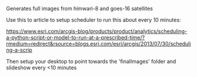 Generates full images from himwari-8 and goes-16 satellites

Use this to article to setup scheduler to run this about every 10 minutes:

https://www.esri.com/arcgis-blog/products/product/analytics/scheduling-a-python-script-or-model-to-run-at-a-prescribed-time/?rmedium=redirect&rsource=blogs.esri.com/esri/arcgis/2013/07/30/scheduling-a-scrip

Then setup your desktop to point towards the 'finalImages' folder and slideshow every <10 minutes